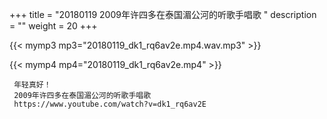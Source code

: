 +++
title = "20180119  2009年许四多在泰国湄公河的听歌手唱歌 "
description = ""
weight = 20
+++

{{< mymp3 mp3="20180119_dk1_rq6av2e.mp4.wav.mp3" >}}

{{< mymp4 mp4="20180119_dk1_rq6av2e.mp4" >}}

     年轻真好！ 
     2009年许四多在泰国湄公河的听歌手唱歌 
     https://www.youtube.com/watch?v=dk1_rq6av2E 
